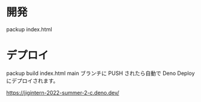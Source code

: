 # 開発
packup index.html

# デプロイ
packup build index.html
main ブランチに PUSH されたら自動で Deno Deploy にデプロイされます。

https://jigintern-2022-summer-2-c.deno.dev/